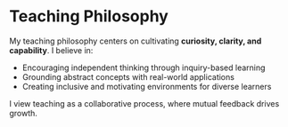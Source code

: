 # Teaching Philosophy

My teaching philosophy centers on cultivating **curiosity, clarity, and capability**. I believe in:

- Encouraging independent thinking through inquiry-based learning
- Grounding abstract concepts with real-world applications
- Creating inclusive and motivating environments for diverse learners

I view teaching as a collaborative process, where mutual feedback drives growth.
